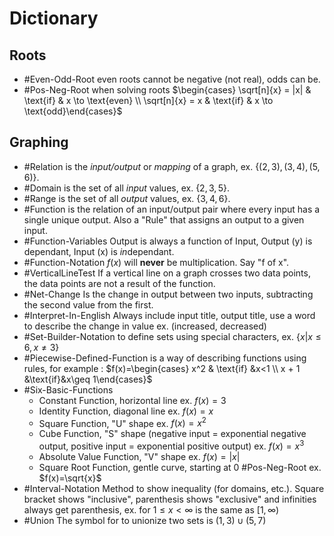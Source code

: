 # Dictionary
## Roots
- #Even-Odd-Root even roots cannot be negative (not real), odds can be.
- #Pos-Neg-Root when solving roots $\begin{cases} \sqrt[n]{x} = |x| & \text{if} & x \to \text{even} \\ \sqrt[n]{x} = x & \text{if} & x \to \text{odd}\end{cases}$
## Graphing
- #Relation is the *input/output* or *mapping* of a graph, ex. $\{(2,3), (3, 4), (5,6)\}$.
- #Domain is the set of all *input* values, ex. $\{2, 3, 5\}$.
- #Range is the set of all *output* values, ex. $\{3, 4, 6\}$.
- #Function is the relation of an input/output pair where every input has a single unique output. Also a "Rule" that assigns an output to a given input.
- #Function-Variables Output is always a function of Input, Output (y) is dependant, Input (x) is *in*dependant.
- #Function-Notation $f(x)$ will **never** be multiplication. Say "f of x".
- #VerticalLineTest If a vertical line on a graph crosses two data points, the data points are not a result of the function.
- #Net-Change Is the change in output between two inputs, subtracting the second value from the first.
- #Interpret-In-English Always include input title, output title, use a word to describe the change in value ex. (increased, decreased)
- #Set-Builder-Notation to define sets using special characters, ex. $\{x|x \leq 6,x\neq3\}$
- #Piecewise-Defined-Function is a way of describing functions using rules, for example : $f(x)=\begin{cases} x^2 & \text{if} &x<1 \\ x + 1 &\text{if}&x\geq 1\end{cases}$
- #Six-Basic-Functions
    - Constant Function, horizontal line ex. $f(x) = 3$
    - Identity Function, diagonal line ex. $f(x)=x$
    - Square Function, "U" shape ex. $f(x)=x^2$
    - Cube Function, "S" shape (negative input = exponential negative output, positive input = exponential positive output) ex. $f(x)=x^3$
    - Absolute Value Function, "V" shape ex. $f(x)=|x|$
    - Square Root Function, gentle curve, starting at 0 #Pos-Neg-Root ex. $f(x)=\sqrt{x}$
- #Interval-Notation Method to show inequality (for domains, etc.). Square bracket shows "inclusive", parenthesis shows "exclusive" and infinities always get parenthesis, ex. for $1\leq x\lt \infty$ is the same as $[1, \infty)$
- #Union The symbol for to unionize two sets is $(1,3)\cup(5,7)$